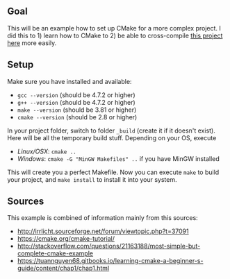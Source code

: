 ## Goal
This will be an example how to set up CMake for a more complex project.
I did this to 1) learn how to CMake to 2) be able to cross-compile [this project here](https://github.com/dixx/Die_Chroniken_eines_namenlosen_Spiels) more easily.

## Setup
Make sure you have installed and available:
- `gcc --version` (should be 4.7.2 or higher)
- `g++ --version` (should be 4.7.2 or higher)
- `make --version` (should be 3.81 or higher)
- `cmake --version` (should be 2.8 or higher)

In your project folder, switch to folder `_build` (create it if it doesn't exist). Here will be all the temporary build stuff.
Depending on your OS, execute
- *Linux/OSX*: `cmake ..`
- *Windows*: `cmake -G "MinGW Makefiles" ..` if you have MinGW installed

This will create you a perfect Makefile.
Now you can execute `make` to build your project, and `make install` to install it into your system.

## Sources
This example is combined of information mainly from this sources:
- http://irrlicht.sourceforge.net/forum/viewtopic.php?t=37091
- https://cmake.org/cmake-tutorial/
- http://stackoverflow.com/questions/21163188/most-simple-but-complete-cmake-example
- https://tuannguyen68.gitbooks.io/learning-cmake-a-beginner-s-guide/content/chap1/chap1.html
